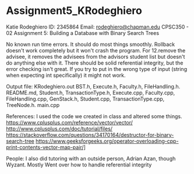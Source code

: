 # Assignment5_KRodeghiero

Katie Rodeghiero
ID: 2345864
Email: rodeghiero@chapman.edu
CPSC350 - 02
Assignment 5: Building a Database with Binary Search Trees

No known run time errors. It should do most things smoothly. Rollback doesn't work completely but it won't crash the program. For 12.remove the advisee, it removes the advisees from the advisors student list but doesn't do anything else with it. There should be solid referential integrity, but the error checking isn't great. If you try to put in the wrong type of input (string when expecting int specifically) it might not work.


Output file: KRodeghiero.out
BST.h, Execute.h, Faculty.h, FileHandling.h. README.md, Student.h, TransactionType.h, Execute.cpp, Faculty.cpp, FileHandling.cpp, GenStack.h, Student.cpp, TransactionType.cpp, TreeNode.h. main.cpp

References:
I used the code we created in class and altered some things.
https://www.cplusplus.com/reference/vector/vector/
http://www.cplusplus.com/doc/tutorial/files/
https://stackoverflow.com/questions/34170164/destructor-for-binary-search-tree
https://www.geeksforgeeks.org/operator-overloading-cpp-print-contents-vector-map-pair/]

People:
I also did tutoring with an outside person, Adrian Azan, though Wyzant. Mostly Went over how to handle referential integrity
